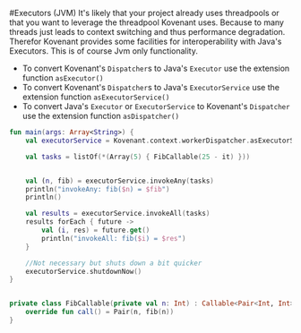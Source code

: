 #Executors (JVM)
It's likely that your project already uses threadpools or that you want to leverage the threadpool
Kovenant uses. Because to many threads just leads to context switching and thus performance degradation.
Therefor Kovenant provides some facilities for interoperability with Java's Executors. This is of course Jvm only
functionality. 

* To convert Kovenant's `Dispatcher`s to Java's `Executor` use the extension function `asExecutor()` 
* To convert Kovenant's `Dispatcher`s to Java's `ExecutorService` use the extension function `asExecutorService()`
* To convert Java's `Executor` or `ExecutorService` to Kovenant's `Dispatcher` use the extension function `asDispatcher()`


```kt
fun main(args: Array<String>) {
    val executorService = Kovenant.context.workerDispatcher.asExecutorService()

    val tasks = listOf(*(Array(5) { FibCallable(25 - it) }))


    val (n, fib) = executorService.invokeAny(tasks)
    println("invokeAny: fib($n) = $fib")
    println()

    val results = executorService.invokeAll(tasks)
    results forEach { future ->
        val (i, res) = future.get()
        println("invokeAll: fib($i) = $res")
    }

    //Not necessary but shuts down a bit quicker
    executorService.shutdownNow()
}


private class FibCallable(private val n: Int) : Callable<Pair<Int, Int>> {
    override fun call() = Pair(n, fib(n))
}
```